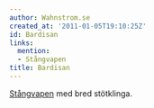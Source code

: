 ```yaml
---
author: Wahnstrom.se
created_at: '2011-01-05T19:10:25Z'
id: Bardisan
links:
  mention:
  - Stångvapen
title: Bardisan
---
```


[Stångvapen] med bred stötklinga.

  [Stångvapen]: Stångvapen